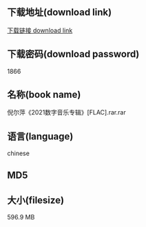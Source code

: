 ## 下载地址(download link)
[下载链接 download link](https://voluble-croquembouche-d321dc.netlify.app/?s=%E5%80%AA%E5%B0%94%E8%90%8D%E3%80%8A2021%E6%95%B0%E5%AD%97%E9%9F%B3%E4%B9%90%E4%B8%93%E8%BE%91%E3%80%8B%5BFLAC%5D.rar)

## 下载密码(download password)
1866

## 名称(book name)
倪尔萍《2021数字音乐专辑》[FLAC].rar.rar

## 语言(language)
chinese

## MD5


## 大小(filesize)
596.9 MB
